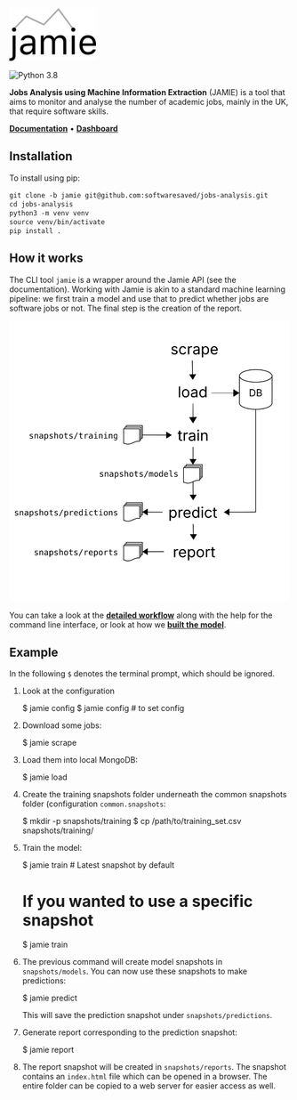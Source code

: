 ![jamie](docs/jamie-small.png)

![Python 3.8](https://github.com/softwaresaved/jobs-analysis/workflows/Python%203.8/badge.svg?branch=jamie)

**Jobs Analysis using Machine Information Extraction** (JAMIE) is a tool that
aims to monitor and analyse the number of academic jobs, mainly in the UK, that
require software skills.

**[Documentation](http://data.trenozoic.net/jamie/docs/)** •
**[Dashboard](http://data.trenozoic.net/jamie/reports/latest/)**

## Installation

To install using pip:

    git clone -b jamie git@github.com:softwaresaved/jobs-analysis.git
    cd jobs-analysis
    python3 -m venv venv
    source venv/bin/activate
    pip install .

## How it works

The CLI tool `jamie` is a wrapper around the Jamie API (see the documentation).
Working with Jamie is akin to a standard machine learning pipeline: we first
train a model and use that to predict whether jobs are software jobs or not.
The final step is the creation of the report.

![workflow](docs/workflow.svg)

You can take a look at the **[detailed
workflow](http://data.trenozoic.net/jamie/reports/latest/)** along with the
help for the command line interface, or look at how we **[built the
model](http://data.trenozoic.net/jamie/docs/methods.html)**.

## Example

In the following `$` denotes the terminal prompt, which should be ignored.

1. Look at the configuration

    $ jamie config
    $ jamie config <configname> <value>   # to set config

2. Download some jobs:

    $ jamie scrape

3. Load them into local MongoDB:

    $ jamie load

4. Create the training snapshots folder underneath the common snapshots folder
   (configuration ``common.snapshots``:

    $ mkdir -p snapshots/training
    $ cp /path/to/training_set.csv snapshots/training/<date>

5. Train the model:

    $ jamie train  # Latest snapshot by default

    # If you wanted to use a specific snapshot
    $ jamie train <snapshot> 

6. The previous command will create model snapshots in ``snapshots/models``. You
   can now use these snapshots to make predictions:

    $ jamie predict

   This will save the prediction snapshot under ``snapshots/predictions``.

7. Generate report corresponding to the prediction snapshot:

    $ jamie report

8. The report snapshot will be created in ``snapshots/reports``. The snapshot
   contains an ``index.html`` file which can be opened in a browser. The entire
   folder can be copied to a web server for easier access as well.
